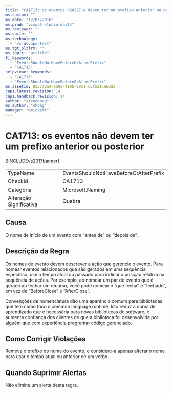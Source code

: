 ```yaml
---
title: "CA1713: os eventos n&#227;o devem ter um prefixo anterior ou posterior | Microsoft Docs"
ms.custom: ""
ms.date: "12/03/2016"
ms.prod: "visual-studio-dev14"
ms.reviewer: ""
ms.suite: ""
ms.technology: 
  - "vs-devops-test"
ms.tgt_pltfrm: ""
ms.topic: "article"
f1_keywords: 
  - "EventsShouldNotHaveBeforeOrAfterPrefix"
  - "CA1713"
helpviewer_keywords: 
  - "CA1713"
  - "EventsShouldNotHaveBeforeOrAfterPrefix"
ms.assetid: 855772a4-aa9e-410b-88c1-c5fba1ca63da
caps.latest.revision: 14
caps.handback.revision: 14
author: "stevehoag"
ms.author: "shoag"
manager: "wpickett"
---
```

# CA1713: os eventos n&#227;o devem ter um prefixo anterior ou posterior
[!INCLUDE[vs2017banner](../code-quality/includes/vs2017banner.md)]

|||  
|-|-|  
|TypeName|EventsShouldNotHaveBeforeOrAfterPrefix|  
|CheckId|CA1713|  
|Categoria|Microsoft.Naming|  
|Alteração Significativa|Quebra|  
  
## Causa  
 O nome de início de um evento com “antes de” ou “depois de”.  
  
## Descrição da Regra  
 Os nomes de evento devem descrever a ação que gerencie o evento.  Para nomear eventos relacionados que são gerados em uma sequência específica, use o tempo atual ou passado para indicar a posição relativa na sequência de ações.  Por exemplo, ao nomear um par de evento que é gerado ao fechar um recurso, você pode nomear o “que fecha” e “fechado”, em vez de “BeforeClose” e “AfterClose”.  
  
 Convenções de nomenclatura dão uma aparência comum para bibliotecas que tem como foco o common language runtime.  Isto reduz a curva de aprendizado que é necessária para novas bibliotecas de software, e aumenta confiança dos clientes de que a biblioteca foi desenvolvida por alguém que com experiência programar código gerenciado.  
  
## Como Corrigir Violações  
 Remova o prefixo do nome do evento, e considere\-a apenas alterar o nome para usar o tempo atual ou anterior de um verbo.  
  
## Quando Suprimir Alertas  
 Não elimine um alerta desta regra.